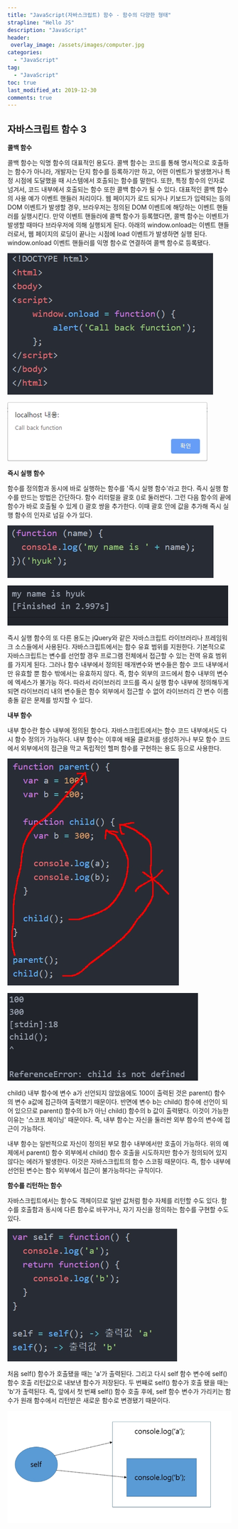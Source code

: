 ```yaml
---
title: "JavaScript(자바스크립트) 함수 - 함수의 다양한 형태"
strapline: "Hello JS"
description: "JavaScript"
header:
 overlay_image: /assets/images/computer.jpg
categories:
  - "JavaScript"
tag:
  - "JavaScript"
toc: true
last_modified_at: 2019-12-30
comments: true
---
```


## 자바스크립트 함수 3

**콜백 함수**<br>

콜백 함수는 익명 함수의 대표적인 용도다. 콜백 함수는 코드를 통해 명시적으로 호출하는 함수가 아니라, 개발자는 단지 함수를 등록하기만 하고, 어떤 이벤트가 발생했거나 특정 시점에 도달했을 때 시스템에서 호출되는 함수를 말한다. 또한, 특정 함수의 인자로 넘겨서, 코드 내부에서 호출되는 함수 또한 콜백 함수가 될 수 있다. 대표적인 콜백 함수의 사용 예가 이벤트 핸들러 처리이다. 웹 페이지가 로드 되거나 키보드가 입력되는 등의 DOM 이벤트가 발생할 경우, 브라우저는 정의된 DOM 이벤트에 해당하는 이벤트 핸들러를 실행시킨다. 만약 이벤트 핸들러에 콜백 함수가 등록했다면, 콜백 함수는 이벤트가 발생할 때마다 브라우저에 의해 실행되게 된다. 아래의 window.onload는 이벤트 핸들러로서, 웹 페이지의 로딩이 끝나는 시점에 load 이벤트가 발생하면 실행 된다. window.onload 이벤트 핸들러를 익명 함수로 연결하여 콜백 함수로 등록됐다.<br>

![js-1](/assets/images/js-25-1.jpg)<br>

![js-1](/assets/images/js-25-2.jpg)<br>

**즉시 실행 함수**<br>

함수를 정의함과 동시에 바로 실행하는 함수를 '즉시 실행 함수'라고 한다. 즉시 실행 함수를 만드는 방법은 간단하다. 함수 리터럴을 괄호 ()로 둘러싼다. 그런 다음 함수의 끝에 함수가 바로 호출될 수 있게 () 괄호 쌍을 추가한다. 이때 괄호 안에 값을 추가해 즉시 실행 함수의 인자로 넘길 수가 있다.<br>

![js-1](/assets/images/js-25-3.jpg)<br>

![js-1](/assets/images/js-25-4.jpg)<br>

즉시 실행 함수의 또 다른 용도는 jQuery와 같은 자바스크립트 라이브러리나 프레임워크 소스들에서 사용된다. 자바스크립트에서는 함수 유효 범위를 지원한다. 기본적으로 자바스크립트는 변수를 선언할 경우 프로그램 전체에서 접근할 수 있는 전역 유효 범위를 가지게 된다. 그러나 함수 내부에서 정의된 매개변수와 변수들은 함수 코드 내부에서만 유효할 뿐 함수 밖에서는 유효하지 않다. 즉, 함수 외부의 코드에서 함수 내부의 변수에 엑세스가 불가능 하다. 따라서 라이브러리 코드를 즉시 실행 함수 내부에 정의해두게 되면 라이브러리 내의 변수들은 함수 외부에서 접근할 수 없어 라이브러리 간 변수 이름 충돌 같은 문제를 방지할 수 있다.<br>

**내부 함수**<br>

내부 함수란 함수 내부에 정의된 함수다. 자바스크립트에서는 함수 코드 내부에서도 다시 함수 정의가 가능하다. 내부 함수는 이후에 배울 클로저를 생성하거나 부모 함수 코드에서 외부에서의 접근을 막고 독립적인 헬퍼 함수를 구현하는 용도 등으로 사용한다. <br>

![js-1](/assets/images/js-25-5.jpg)<br>

![js-1](/assets/images/js-25-6.jpg)<br>

child() 내부 함수에 변수 a가 선언되지 않았음에도 100이 출력된 것은 parent() 함수의 변수 a값에 접근하여 출력했기 때문이다. 반면에 변수 b는 child() 함수에 선언이 되어 있으므로 parent() 함수의 b가 아닌 child() 함수의 b 값이 출력됐다. 이것이 가능한 이유는 '스코프 체이닝' 때문이다. 즉, 내부 함수는 자신을 둘러싼 외부 함수의 변수에 접근이 가능하다.<br>

내부 함수는 일반적으로 자신이 정의된 부모 함수 내부에서만 호출이 가능하다. 위의 예제에서 parent() 함수 외부에서 child() 함수 호출을 시도하지만 함수가 정의되어 있지 않다는 에러가 발생한다. 이것은 자바스크립트의 함수 스코핑 때문이다. 즉, 함수 내부에 선언된 변수는 함수 외부에서 접근이 불가능하다는 규칙이다.<br>

**함수를  리턴하는 함수**<br>

자바스크립트에서는 함수도 객체이므로 일반 값처럼 함수 자체를 리턴할 수도 있다. 함수를 호출함과 동시에 다른 함수로 바꾸거나, 자기 자신을 정의하는 함수를 구현할 수도 있다.<br>

![js-1](/assets/images/js-25-7.jpg)<br>

처음 self() 함수가 호출됐을 때는 'a'가 출력된다. 그리고 다시 self 함수 변수에 self() 함수 호출 리턴값으로 내보낸 함수가 저장된다. 두 번째로 self() 함수가 호출 됐을 때는 'b'가 출력된다. 즉, 앞에서 첫 번째 self() 함수 호출 후에, self 함수 변수가 가리키는 함수가 원래 함수에서 리턴받은 새로운 함수로 변경됐기 때문이다.<br>

![js-1](/assets/images/js-25-8.jpg)<br>





